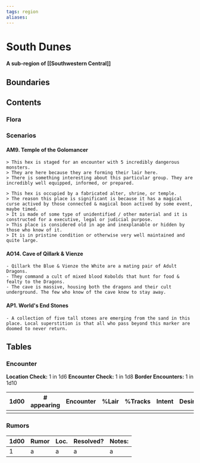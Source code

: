 ```yaml
---
tags: region
aliases:
---
```

# South Dunes
#### A sub-region of [[Southwestern Central]]
## Boundaries
## Contents
### Flora
### Scenarios
#### AM9. Temple of the Golomancer
	> This hex is staged for an encounter with 5 incredibly dangerous monsters.
	> They are here because they are forming their lair here.
	> There is something interesting about this particular group. They are incredibly well equipped, informed, or prepared.

	> This hex is occupied by a fabricated alter, shrine, or temple.
	> The reason this place is significant is because it has a magical curse actived by those connected & magical boon actived by some event, maybe timed.
	> It is made of some type of unidentified / other material and it is constructed for a executive, legal or judicial purpose.
	> This place is considered old in age and inexplanable or hidden by those who know of it.
	> It is in pristine condition or otherwise very well maintained and quite large.
#### AO14. Cave of Qillark & Vienze
	- Qillark the Blue & Vienze the White are a mating pair of Adult Dragons.
	- They command a cult of mixed blood Kobolds that hunt for food & fealty to the Dragons.
	- The cave is massive, housing both the dragons and their cult underground. The few who know of the cave know to stay away.
#### AP1. World's End Stones
	- A collection of five tall stones are emerging from the sand in this place. Local superstition is that all who pass beyond this marker are doomed to never return.

## Tables
### Encounter
**Location Check:** 1 in 1d6
**Encounter Check:** 1 in 1d8
**Border Encounters:** 1 in 1d10


| 1d00 | # appearing | Encounter | %Lair | %Tracks | Intent | Desire |
| ---- | ----------- | --------- | ----- | ------- | ------ | ------ |
|      |             |           |       |         |        |        |

### Rumors
| 1d00 | Rumor | Loc. | Resolved? | Notes: |
|------|-------|------|-----------|--------|
| 1    | a     | a    | a         | a      |
